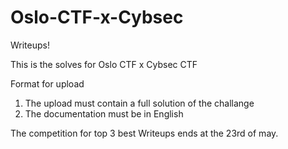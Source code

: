 # Oslo-CTF-x-Cybsec
Writeups!

This is the solves for Oslo CTF x Cybsec CTF

Format for upload 
1. The upload must contain a full solution of the challange
2. The documentation must be in English

The competition for top 3 best Writeups ends at the 23rd of may. 